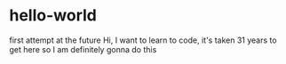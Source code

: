 # hello-world
first attempt at the future
Hi, I want to learn to code, it's taken 31 years to get here
so I am definitely gonna do this 
